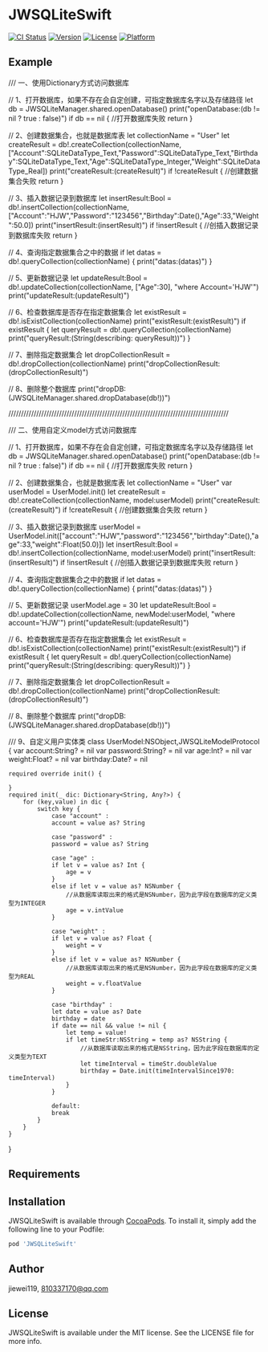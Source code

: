 # JWSQLiteSwift

[![CI Status](https://img.shields.io/travis/jiewei119/JWSQLiteSwift.svg?style=flat)](https://travis-ci.org/jiewei119/JWSQLiteSwift)
[![Version](https://img.shields.io/cocoapods/v/JWSQLiteSwift.svg?style=flat)](https://cocoapods.org/pods/JWSQLiteSwift)
[![License](https://img.shields.io/cocoapods/l/JWSQLiteSwift.svg?style=flat)](https://cocoapods.org/pods/JWSQLiteSwift)
[![Platform](https://img.shields.io/cocoapods/p/JWSQLiteSwift.svg?style=flat)](https://cocoapods.org/pods/JWSQLiteSwift)

## Example

/// 一、使用Dictionary方式访问数据库

// 1、打开数据库，如果不存在会自定创建，可指定数据库名字以及存储路径
let db = JWSQLiteManager.shared.openDatabase()
print("openDatabase:\(db != nil ? true : false)")
if db == nil {
//打开数据库失败
return
}

// 2、创建数据集合，也就是数据库表
let collectionName = "User"
let createResult = db!.createCollection(collectionName, ["Account":SQLiteDataType_Text,"Password":SQLiteDataType_Text,"Birthday":SQLiteDataType_Text,"Age":SQLiteDataType_Integer,"Weight":SQLiteDataType_Real])
print("createResult:\(createResult)")
if !createResult {
//创建数据集合失败
return
}

// 3、插入数据记录到数据库
let insertResult:Bool = db!.insertCollection(collectionName, ["Account":"HJW","Password":"123456","Birthday":Date(),"Age":33,"Weight":50.0])
print("insertResult:\(insertResult)")
if !insertResult {
//创插入数据记录到数据库失败
return
}

// 4、查询指定数据集合之中的数据
if let datas = db!.queryCollection(collectionName) {
print("datas:\(datas)")
}

// 5、更新数据记录
let updateResult:Bool = db!.updateCollection(collectionName, ["Age":30], "where Account='HJW'")
print("updateResult:\(updateResult)")

// 6、检查数据库是否存在指定数据集合
let existResult = db!.isExistCollection(collectionName)
print("existResult:\(existResult)")
if existResult {
let queryResult = db!.queryCollection(collectionName)
print("queryResult:\(String(describing: queryResult))")
}

// 7、删除指定数据集合
let dropCollectionResult = db!.dropCollection(collectionName)
print("dropCollectionResult:\(dropCollectionResult)")

// 8、删除整个数据库
print("dropDB:\(JWSQLiteManager.shared.dropDatabase(db!))")

///////////////////////////////////////////////////////////////////////////////////////

/// 二、使用自定义model方式访问数据库

// 1、打开数据库，如果不存在会自定创建，可指定数据库名字以及存储路径
let db = JWSQLiteManager.shared.openDatabase()
print("openDatabase:\(db != nil ? true : false)")
if db == nil {
//打开数据库失败
return
}

// 2、创建数据集合，也就是数据库表
let collectionName = "User"
var userModel = UserModel.init()
let createResult = db!.createCollection(collectionName, model:userModel)
print("createResult:\(createResult)")
if !createResult {
//创建数据集合失败
return
}

// 3、插入数据记录到数据库
userModel = UserModel.init(["account":"HJW","password":"123456","birthday":Date(),"age":33,"weight":Float(50.0)])
let insertResult:Bool = db!.insertCollection(collectionName, model:userModel)
print("insertResult:\(insertResult)")
if !insertResult {
//创插入数据记录到数据库失败
return
}

// 4、查询指定数据集合之中的数据
if let datas = db!.queryCollection(collectionName) {
print("datas:\(datas)")
}

// 5、更新数据记录
userModel.age = 30
let updateResult:Bool = db!.updateCollection(collectionName, newModel:userModel, "where account='HJW'")
print("updateResult:\(updateResult)")

// 6、检查数据库是否存在指定数据集合
let existResult = db!.isExistCollection(collectionName)
print("existResult:\(existResult)")
if existResult {
let queryResult = db!.queryCollection(collectionName)
print("queryResult:\(String(describing: queryResult))")
}

// 7、删除指定数据集合
let dropCollectionResult = db!.dropCollection(collectionName)
print("dropCollectionResult:\(dropCollectionResult)")

// 8、删除整个数据库
print("dropDB:\(JWSQLiteManager.shared.dropDatabase(db!))")

/// 9、自定义用户实体类
class UserModel:NSObject,JWSQLiteModelProtocol {
    var account:String? = nil
    var password:String? = nil
    var age:Int? = nil
    var weight:Float? = nil
    var birthday:Date? = nil

    required override init() {

    }
    required init(_ dic: Dictionary<String, Any?>) {
        for (key,value) in dic {
            switch key {
                case "account" :
                account = value as? String
                
                case "password" :
                password = value as? String
                
                case "age" :
                if let v = value as? Int {
                    age = v
                }
                else if let v = value as? NSNumber {
                    //从数据库读取出来的格式是NSNumber，因为此字段在数据库的定义类型为INTEGER
                    age = v.intValue
                }
                
                case "weight" :
                if let v = value as? Float {
                    weight = v
                }
                else if let v = value as? NSNumber {
                    //从数据库读取出来的格式是NSNumber，因为此字段在数据库的定义类型为REAL
                    weight = v.floatValue
                }
                
                case "birthday" :
                let date = value as? Date
                birthday = date
                if date == nil && value != nil {
                    let temp = value!
                    if let timeStr:NSString = temp as? NSString {
                        //从数据库读取出来的格式是NSString，因为此字段在数据库的定义类型为TEXT
                        let timeInterval = timeStr.doubleValue
                        birthday = Date.init(timeIntervalSince1970: timeInterval)
                    }
                }
            
                default:
                break
            }
        }
    }
}

## Requirements

## Installation

JWSQLiteSwift is available through [CocoaPods](https://cocoapods.org). To install
it, simply add the following line to your Podfile:

```ruby
pod 'JWSQLiteSwift'
```

## Author

jiewei119, 810337170@qq.com

## License

JWSQLiteSwift is available under the MIT license. See the LICENSE file for more info.
